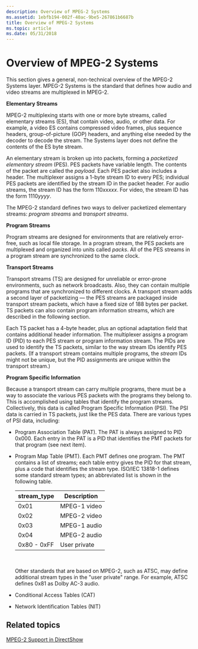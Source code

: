 ```yaml
---
description: Overview of MPEG-2 Systems
ms.assetid: 1ebfb194-002f-40ac-9be5-267861b6687b
title: Overview of MPEG-2 Systems
ms.topic: article
ms.date: 05/31/2018
---
```


# Overview of MPEG-2 Systems

This section gives a general, non-technical overview of the MPEG-2 Systems layer. MPEG-2 Systems is the standard that defines how audio and video streams are multiplexed in MPEG-2.

**Elementary Streams**

MPEG-2 multiplexing starts with one or more byte streams, called elementary streams (ES), that contain video, audio, or other data. For example, a video ES contains compressed video frames, plus sequence headers, group-of-picture (GOP) headers, and anything else needed by the decoder to decode the stream. The Systems layer does not define the contents of the ES byte stream.

An elementary stream is broken up into packets, forming a *packetized elementary stream* (PES). PES packets have variable length. The contents of the packet are called the *payload*. Each PES packet also includes a header. The multiplexer assigns a 1-byte stream ID to every PES; individual PES packets are identified by the stream ID in the packet header. For audio streams, the stream ID has the form 110*xxxxx*. For video, the stream ID has the form 1110*yyyy*.

The MPEG-2 standard defines two ways to deliver packetized elementary streams: *program streams* and *transport streams*.

**Program Streams**

Program streams are designed for environments that are relatively error-free, such as local file storage. In a program stream, the PES packets are multiplexed and organized into units called *packs*. All of the PES streams in a program stream are synchronized to the same clock.

**Transport Streams**

Transport streams (TS) are designed for unreliable or error-prone environments, such as network broadcasts. Also, they can contain multiple programs that are synchronized to different clocks. A transport stream adds a second layer of packetizing — the PES streams are packaged inside transport stream packets, which have a fixed size of 188 bytes per packet. TS packets can also contain program information streams, which are described in the following section.

Each TS packet has a 4-byte header, plus an optional adaptation field that contains additional header information. The multiplexer assigns a program ID (PID) to each PES stream or program information stream. The PIDs are used to identify the TS packets, similar to the way stream IDs identify PES packets. (If a transport stream contains multiple programs, the *stream* IDs might not be unique, but the PID assignments are unique within the transport stream.)

**Program Specific Information**

Because a transport stream can carry multiple programs, there must be a way to associate the various PES packets with the programs they belong to. This is accomplished using tables that identify the program streams. Collectively, this data is called Program Specific Information (PSI). The PSI data is carried in TS packets, just like the PES data. There are various types of PSI data, including:

-   Program Association Table (PAT). The PAT is always assigned to PID 0x000. Each entry in the PAT is a PID that identifies the PMT packets for that program (see next item).
-   Program Map Table (PMT). Each PMT defines one program. The PMT contains a list of streams; each table entry gives the PID for that stream, plus a code that identifies the stream type. ISO/IEC 13818-1 defines some standard stream types; an abbreviated list is shown in the following table.

    | stream\_type | Description  |
    |--------------|--------------|
    | 0x01         | MPEG-1 video |
    | 0x02         | MPEG-2 video |
    | 0x03         | MPEG-1 audio |
    | 0x04         | MPEG-2 audio |
    | 0x80 - 0xFF  | User private |

    

     

    Other standards that are based on MPEG-2, such as ATSC, may define additional stream types in the "user private" range. For example, ATSC defines 0x81 as Dolby AC-3 audio.

-   Conditional Access Tables (CAT)
-   Network Identification Tables (NIT)

## Related topics

<dl> <dt>

[MPEG-2 Support in DirectShow](mpeg-2-support-in-directshow.md)
</dt> </dl>

 

 



